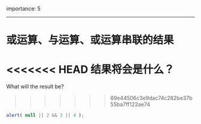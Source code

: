importance: 5

---

# 或运算、与运算、或运算串联的结果

<<<<<<< HEAD
结果将会是什么？
=======
What will the result be?
>>>>>>> 69e44506c3e9dac74c282be37b55ba7ff122ae74

```js
alert( null || 2 && 3 || 4 );
```

